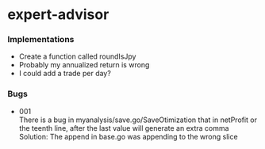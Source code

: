 # expert-advisor  

### Implementations  
- Create a function called roundIsJpy  
- Probably my annualized return is wrong  
- I could add a trade per day?  


### Bugs
- 001  
 There is a bug in myanalysis/save.go/SaveOtimization that in netProfit or the teenth line, after the last value will generate an extra comma  
 Solution: The append in base.go was appending to the wrong slice